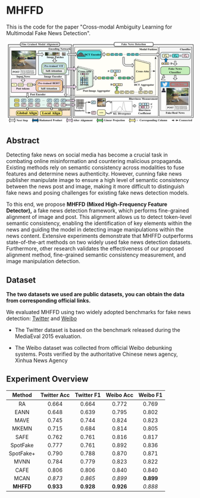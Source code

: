 # MHFFD

This is the code for the paper "Cross-modal Ambiguity Learning for Multimodal Fake News Detection".

![MHFFD](MHFFD.png)

## Abstract

Detecting fake news on social media has become a crucial task in combating online misinformation and countering malicious propaganda. Existing methods rely on semantic consistency across modalities to fuse features and determine news authenticity. However, cunning  fake news publisher manipulate image to ensure a high level of semantic consistency between the news post and image, making it more difficult to distinguish fake news and posing challenges for existing fake news detection models.

To this end, we propose **MHFFD (Mixed High-Frequency Feature Detector),** a fake news detection framework, which performs fine-grained alignment of image and post. 
This alignment allows us to detect token-level semantic consistency, enabling the identification of key elements within the news and guiding the model in detecting image manipulations within the news content. Extensive experiments demonstrate that MHFFD outperforms state-of-the-art methods on two widely used fake news detection datasets. Furthermore, other research validates the effectiveness of our proposed alignment method, fine-grained semantic consistency measurement, and image manipulation detection.

## Dataset

**The two datasets we used are public datasets, you can obtain the data from corresponding official links.**

We evaluated MHFFD using two widely adopted benchmarks for fake news detection: [Twitter](http://www.multimediaeval.org/mediaeval2016/verifyingmultimediause/index.html) and  [Weibo](https://forms.gle/dsZSLAoLzs93pbp67)

- The Twitter dataset is based on the benchmark released during the MediaEval 2015 evaluation.

- The Weibo dataset was collected from official Weibo debunking systems. Posts verified by the authoritative Chinese news agency, Xinhua News Agency

## Experiment Overview

|  Method   | Twitter Acc | Twitter F1 | Weibo Acc | Weibo F1  |
| :-------: | :---------: | :--------: | :-------: | :-------: |
|    RA     |    0.664    |   0.664    |   0.772   |   0.769   |
|   EANN    |    0.648    |   0.639    |   0.795   |   0.802   |
|   MAVE    |    0.745    |   0.744    |   0.824   |   0.823   |
|   MKEMN   |    0.715    |   0.684    |   0.814   |   0.805   |
|   SAFE    |    0.762    |   0.761    |   0.816   |   0.817   |
| SpotFake  |    0.777    |   0.761    |   0.892   |   0.836   |
| SpotFake+ |    0.790    |   0.788    |   0.870   |   0.871   |
|   MVNN    |    0.784    |   0.779    |   0.823   |   0.822   |
|   CAFE    |    0.806    |   0.806    |   0.840   |   0.840   |
|   MCAN    |   _0.873_   |  _0.865_   |  _0.899_  | **0.899** |
| **MHFFD** |  **0.933**  | **0.928**  | **0.926** |  _0.888_  |

